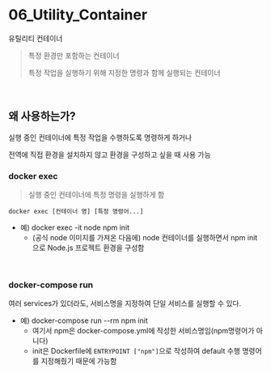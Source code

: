 # 06_Utility_Container

유틸리티 컨테이너

> 특정 환경만 포함하는 컨테이너
>
> 특정 작업을 실행하기 위해 지정한 명령과 함께 실행되는 컨테이너

<br>

## 왜 사용하는가?

실행 중인 컨테이너에 특정 작업을 수행하도록 명령하게 하거나

전역에 직접 환경을 설치하지 않고 환경을 구성하고 싶을 때 사용 가능

### docker exec

> 실행 중인 컨테이너에 특정 명령을 실행하게 함

`docker exec [컨테이너 명] [특정 명령어...]`

- 예) docker exec -it node npm init
  - (공식 node 이미지를 가져온 다음에) node 컨테이너를 실행하면서 npm init으로 Node.js 프로젝트 환경을 구성함

<br>

### docker-compose run

여러 services가 있더라도, 서비스명을 지정하여 단일 서비스를 실행할 수 있다.

- 예) docker-compose run --rm npm init
  - 여기서 npm은 docker-compose.yml에 작성한 서비스명임(npm명령어가 아니다)
  - init은 Dockerfile에 `ENTRYPOINT ["npm"]`으로 작성하여 default 수행 명령어를 지정해줬기 때문에 가능함

<br>

